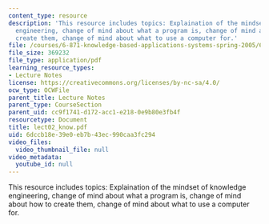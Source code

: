 ```yaml
---
content_type: resource
description: 'This resource includes topics: Explaination of the mindset of knowledge
  engineering, change of mind about what a program is, change of mind about how to
  create them, change of mind about what to use a computer for.'
file: /courses/6-871-knowledge-based-applications-systems-spring-2005/6dccb18e39e0eb7b43ec990caa3fc294_lect02_know.pdf
file_size: 369232
file_type: application/pdf
learning_resource_types:
- Lecture Notes
license: https://creativecommons.org/licenses/by-nc-sa/4.0/
ocw_type: OCWFile
parent_title: Lecture Notes
parent_type: CourseSection
parent_uid: cc9f1741-d172-acc1-e218-0e9b80e3fb4f
resourcetype: Document
title: lect02_know.pdf
uid: 6dccb18e-39e0-eb7b-43ec-990caa3fc294
video_files:
  video_thumbnail_file: null
video_metadata:
  youtube_id: null
---
```

This resource includes topics: Explaination of the mindset of knowledge engineering, change of mind about what a program is, change of mind about how to create them, change of mind about what to use a computer for.